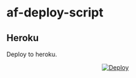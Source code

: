 # af-deploy-script

<!-- ## Railway

[![Deploy on Railway](https://railway.app/button.svg)](https://railway.app/new/template?template=)
<br> -->

## Heroku

Deploy to heroku.
<p align="center">
<a href="https://heroku.com/deploy?template=">
  <img src="https://www.herokucdn.com/deploy/button.svg" alt="Deploy">
</a>
</p>

